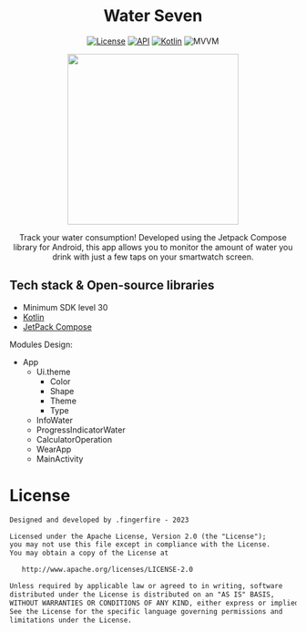 <h1 align="center"> Water Seven </h1>

<p align="center">
  <a href="https://opensource.org/licenses/Apache-2.0"><img alt="License" src="https://img.shields.io/badge/License-Apache%202.0-blue.svg"/></a>
  <a href="https://android-arsenal.com/api?level=30"><img alt="API" src="https://img.shields.io/badge/API-26%2B-brightgreen.svg?style=flat"/></a>
  <a href="https://kotlinlang.org"><img alt="Kotlin" src="https://img.shields.io/badge/Kotlin-1.8.xx-blue"/></a>
  <img alt="MVVM" src="https://img.shields.io/badge/Jetpack Compose-Interface-orange"/>
</p>

<p align="center">
  <img src="https://github.com/marlonsantini/WaterSeven/blob/master/screenShot.png" width="300"><br>
</p>

<p align="center">
Track your water consumption! Developed using the Jetpack Compose library for Android, this app allows you to monitor the amount of water you drink with just a few taps on your smartwatch screen.
</p>

## Tech stack & Open-source libraries
- Minimum SDK level 30
- [Kotlin](https://kotlinlang.org/)
- [JetPack Compose](https://developer.android.com/jetpack/compose)

Modules Design:
- App
  - Ui.theme
    - Color
    - Shape
    - Theme
    - Type
   - InfoWater
   - ProgressIndicatorWater
   - CalculatorOperation
   - WearApp
   - MainActivity

# License
```xml
Designed and developed by .fingerfire - 2023 

Licensed under the Apache License, Version 2.0 (the "License");
you may not use this file except in compliance with the License.
You may obtain a copy of the License at

   http://www.apache.org/licenses/LICENSE-2.0

Unless required by applicable law or agreed to in writing, software
distributed under the License is distributed on an "AS IS" BASIS,
WITHOUT WARRANTIES OR CONDITIONS OF ANY KIND, either express or implied.
See the License for the specific language governing permissions and
limitations under the License.
```

